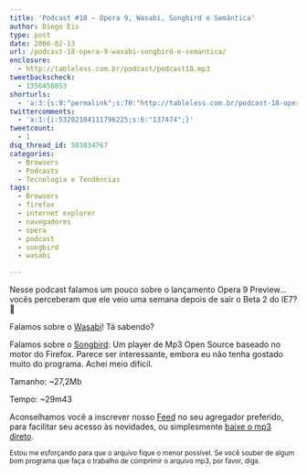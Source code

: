 ```yaml
---
title: 'Podcast #18 – Opera 9, Wasabi, Songbird e Semântica'
author: Diego Eis
type: post
date: 2006-02-13
url: /podcast-18-opera-9-wasabi-songbird-e-semantica/
enclosure:
  - http://tableless.com.br/podcast/podcast18.mp3
tweetbackscheck:
  - 1356458053
shorturls:
  - 'a:3:{s:9:"permalink";s:70:"http://tableless.com.br/podcast-18-opera-9-wasabi-songbird-e-semantica";s:7:"tinyurl";s:26:"http://tinyurl.com/3v8xhg2";s:4:"isgd";s:19:"http://is.gd/JL5o5e";}'
twittercomments:
  - 'a:1:{i:53202184111796225;s:6:"137474";}'
tweetcount:
  - 1
dsq_thread_id: 503034767
categories:
  - Browsers
  - Podcasts
  - Tecnologia e Tendências
tags:
  - Browsers
  - firefox
  - internet explorer
  - navegadores
  - opera
  - podcast
  - songbird
  - wasabi

---
```

Nesse podcast falamos um pouco sobre o lançamento Opera 9 Preview&#8230; vocês perceberam que ele veio uma semana depois de sair o Beta 2 do IE7? 🙂
  
Falamos sobre o [Wasabi][1]! Tá sabendo?
  
Falamos sobre o [Songbird][2]: Um player de Mp3 Open Source baseado no motor do Firefox. Parece ser interessante, embora eu não tenha gostado muito do programa. Achei meio dificil.

Tamanho: ~27,2Mb
  
Tempo: ~29m43

Aconselhamos você a inscrever nosso [Feed][3] no seu agregador preferido, para facilitar seu acesso às novidades, ou simplesmente [baixe o mp3 direto][4].

<small>Estou me esforçando para que o arquivo fique o menor possível. Se você souber de algum bom programa que faça o trabalho de comprimir o arquivo mp3, por favor, diga.</small>

 [1]: http://www.wasabi.com.br/
 [2]: http://songbirdnest.com/
 [3]: http://feeds.feedburner.com/tableless/
 [4]: http://tableless.com.br/podcast/podcast18.mp3